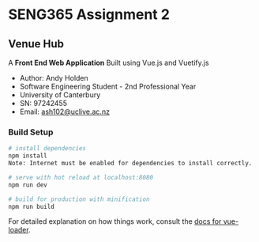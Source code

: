 # SENG365 Assignment 2

## Venue Hub

A **Front End Web Application** Built using Vue.js and Vuetify.js

- Author: Andy Holden
- Software Engineering Student - 2nd Professional Year
- University of Canterbury
- SN: 97242455
- Email: ash102@uclive.ac.nz

### Build Setup

``` bash
# install dependencies
npm install
Note: Internet must be enabled for dependencies to install correctly.

# serve with hot reload at localhost:8080
npm run dev

# build for production with minification
npm run build
```

For detailed explanation on how things work, consult the [docs for vue-loader](http://vuejs.github.io/vue-loader).
